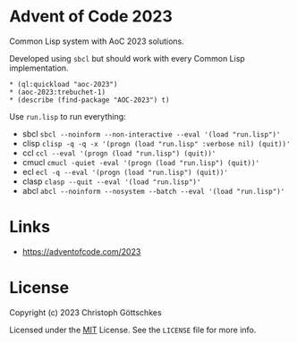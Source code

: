 # Advent of Code 2023

Common Lisp system with AoC 2023 solutions.

Developed using `sbcl` but should work with every Common Lisp implementation.

```
* (ql:quickload "aoc-2023")
* (aoc-2023:trebuchet-1)
* (describe (find-package "AOC-2023") t)
```

Use `run.lisp` to run everything:

* sbcl `sbcl --noinform --non-interactive --eval '(load "run.lisp")'`
* clisp `clisp -q -q -x '(progn (load "run.lisp" :verbose nil) (quit))'`
* ccl `ccl --eval '(progn (load "run.lisp") (quit))'`
* cmucl `cmucl -quiet -eval '(progn (load "run.lisp") (quit))'`
* ecl `ecl -q --eval '(progn (load "run.lisp") (quit))'`
* clasp `clasp --quit --eval '(load "run.lisp")'`
* abcl `abcl --noinform --nosystem --batch --eval '(load "run.lisp")'`

# Links

* https://adventofcode.com/2023

# License

Copyright (c) 2023 Christoph Göttschkes

Licensed under the [MIT](https://opensource.org/licenses/MIT) License.
See the `LICENSE` file for more info.
